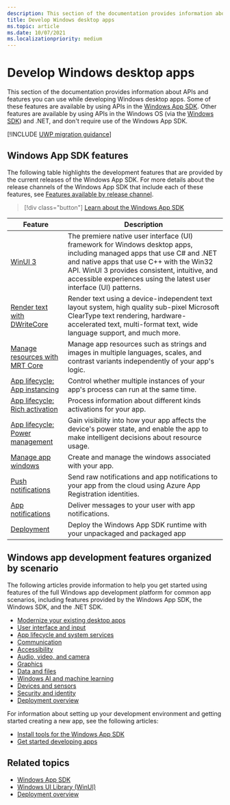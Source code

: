 ```yaml
---
description: This section of the documentation provides information about APIs and features you can use while developing a Windows desktop apps.
title: Develop Windows desktop apps
ms.topic: article
ms.date: 10/07/2021
ms.localizationpriority: medium
---
```


# Develop Windows desktop apps

This section of the documentation provides information about APIs and features you can use while developing Windows desktop apps. Some of these features are available by using APIs in the [Windows App SDK](../windows-app-sdk/index.md). Other features are available by using APIs in the Windows OS (via the [Windows SDK](https://developer.microsoft.com/windows/downloads/windows-sdk)) and .NET, and don't require use of the Windows App SDK.

[!INCLUDE [UWP migration guidance](../windows-app-sdk/includes/uwp-app-sdk-migration-pointer.md)]

## Windows App SDK features

The following table highlights the development features that are provided by the current releases of the Windows App SDK. For more details about the release channels of the Windows App SDK that include each of these features, see [Features available by release channel](../windows-app-sdk/release-channels.md#features-available-by-release-channel).

> [!div class="button"]
> [Learn about the Windows App SDK](../windows-app-sdk/index.md)

| Feature | Description |
|--|--|
| [WinUI 3](/windows/apps/winui/) | The premiere native user interface (UI) framework for Windows desktop apps, including managed apps that use C# and .NET and native apps that use C++ with the Win32 API. WinUI 3 provides consistent, intuitive, and accessible experiences using the latest user interface (UI) patterns. |
| [Render text with DWriteCore](../windows-app-sdk/dwritecore.md) | Render text using a device-independent text layout system, high quality sub-pixel Microsoft ClearType text rendering, hardware-accelerated text, multi-format text, wide language support, and much more. |
| [Manage resources with MRT Core](../windows-app-sdk/mrtcore/mrtcore-overview.md) | Manage app resources such as strings and images in multiple languages, scales, and contrast variants independently of your app's logic. |
| [App lifecycle: App instancing](../windows-app-sdk/applifecycle/applifecycle-instancing.md) | Control whether multiple instances of your app's process can run at the same time. |
| [App lifecycle: Rich activation](../windows-app-sdk/applifecycle/applifecycle-rich-activation.md) | Process information about different kinds activations for your app. |
| [App lifecycle: Power management](../windows-app-sdk/applifecycle/applifecycle-power.md) | Gain visibility into how your app affects the device's power state, and enable the app to make intelligent decisions about resource usage. |
| [Manage app windows](../windows-app-sdk/windowing/windowing-overview.md) | Create and manage the windows associated with your app. |
| [Push notifications](../windows-app-sdk/notifications/push-notifications/index.md) | Send raw notifications and app notifications to your app from the cloud using Azure App Registration identities. |
| [App notifications](../windows-app-sdk/notifications/app-notifications/index.md) | Deliver messages to your user with app notifications. |
| [Deployment](../windows-app-sdk/deployment-architecture.md) | Deploy the Windows App SDK runtime with your unpackaged and packaged app |

## Windows app development features organized by scenario

The following articles provide information to help you get started using features of the full Windows app development platform for common app scenarios, including features provided by the Windows App SDK, the Windows SDK, and the .NET SDK.

* [Modernize your existing desktop apps](../desktop/modernize/index.md)
* [User interface and input](user-interface.md)
* [App lifecycle and system services](app-lifecycle-and-system-services.md)
* [Communication](communication.md)
* [Accessibility](accessibility.md)
* [Audio, video, and camera](audio-video-camera.md)
* [Graphics](graphics.md)
* [Data and files](data-and-files.md)
* [Windows AI and machine learning](/windows/ai/)
* [Devices and sensors](devices-and-sensors.md)
* [Security and identity](security-and-identity.md)
* [Deployment overview](../package-and-deploy/index.md)

For information about setting up your development environment and getting started creating a new app, see the following articles:

* [Install tools for the Windows App SDK](../windows-app-sdk/set-up-your-development-environment.md)
* [Get started developing apps](../get-started/index.md)

## Related topics

* [Windows App SDK](../windows-app-sdk/index.md)
* [Windows UI Library (WinUI)](../winui/index.md)
* [Deployment overview](../package-and-deploy/index.md)